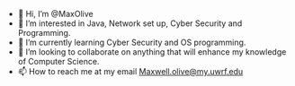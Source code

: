 - 👋 Hi, I’m @MaxOlive
- 👀 I’m interested in Java, Network set up, Cyber Security and Programming. 
- 🌱 I’m currently learning Cyber Security and OS programming.
- 💞️ I’m looking to collaborate on anything that will enhance my knowledge of Computer Science.
- 📫 How to reach me at my email Maxwell.olive@my.uwrf.edu

<!---
MaxOlive/MaxOlive is a ✨ special ✨ repository because its `README.md` (this file) appears on your GitHub profile.
You can click the Preview link to take a look at your changes.
--->
